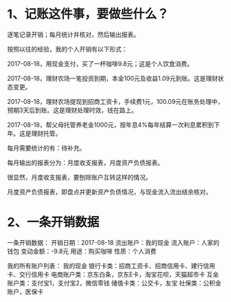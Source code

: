 
# 1、记账这件事，要做些什么？

逐笔记录开销；每月统计并核对，然后输出报表。

按照以往的经验，我的个人开销有以下形式：

2017-08-18，用现金支付，买了一杯咖啡9.8元；这是个人饮食消费。

2017-08-18，理财农场一笔投资到期，本金100元及收益1.09元到账。这是理财状态变更。

2017-08-18，理财农场提现到招商工资卡，手续费1元，100.09元在账务处理中，预期3天后到账。这是理财处理时效，钱在路上。

2017-08-18，帮父母托管养老金1000元，按年息4%每年结算一次利息累积到下年。这是理财托管。

每月需要统计的有：待补充。

每月输出的报表分为：月度收支报表，月度资产负债报表。

很显然，月度收支报表，要刨除账户互转这样的情况。

月度资产负债报表，即盘点并更新资产负债情况，与现金流入流出结余核对。

# 2、一条开销数据

一条开销数据：
开销日期：2017-08-18
流出账户：我的现金
流入账户：人家的钱包
变动金额：-9.8元
用途：购买咖啡
性质：个人消费


我的所有账户列表：
我的现金
银行卡类：招商工资卡、招商信用卡、建行信用卡、交行信用卡
电商账户类：京东白条，京东E卡，淘宝花呗，天猫超市卡
互金账户类：支付宝1，支付宝2，微信零钱
储值卡类：公交卡，友宝
社保类：公积金账户，医保卡





